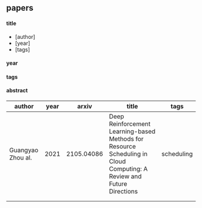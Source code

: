 
## papers


#### title
* [author]
* [year]
* [tags]

#### year
#### tags
#### abstract

| author  | year | arxiv | title  | tags |
|---|---|---|---|---|
| Guangyao Zhou al. | 2021  | 2105.04086 | Deep Reinforcement Learning-based Methods for Resource Scheduling in Cloud Computing: A Review and Future Directions  |  scheduling |
|   |   |   |   |   |
|   |   |   |   |   |

